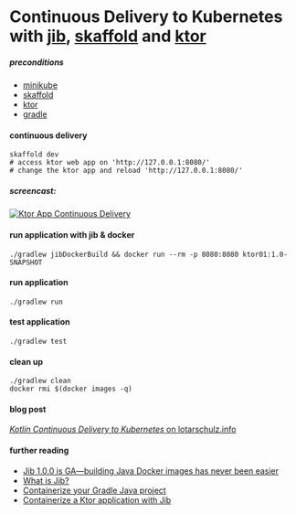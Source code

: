 # Continuous Delivery to Kubernetes with [jib](https://github.com/GoogleContainerTools/jib#what-is-jib), [skaffold](https://skaffold.dev/docs/getting-started/#installing-skaffold) and [ktor](https://github.com/ktorio/ktor)  


##### preconditions
- [minikube](https://kubernetes.io/docs/setup/minikube/)
- [skaffold](https://skaffold.dev/docs/getting-started/#installing-skaffold)
- [ktor](https://ktor.io/)
- [gradle](https://gradle.org/)

#### continuous delivery
```
skaffold dev
# access ktor web app on 'http://127.0.0.1:8080/'
# change the ktor app and reload 'http://127.0.0.1:8080/' 
```

##### screencast:
[![Ktor App Continuous Delivery](http://img.youtube.com/vi/T-Ed_tbi1f8/0.jpg)](https://www.youtube.com/watch?v=T-Ed_tbi1f8 "Ktor App Continuous Delivery")

#### run application with jib & docker
```
./gradlew jibDockerBuild && docker run --rm -p 8080:8080 ktor01:1.0-SNAPSHOT
```

#### run application

```
./gradlew run
```

#### test application

```
./gradlew test
```

#### clean up
```
./gradlew clean
docker rmi $(docker images -q)
```

#### blog post
[_Kotlin Continuous Delivery to Kubernetes_ on lotarschulz.info](https://www.lotharschulz.info/2019/02/17/Kotlin-Continuous-Delivery-to-Kubernetes/)

#### further reading
- [Jib 1.0.0 is GA—building Java Docker images has never been easier](https://cloud.google.com/blog/products/application-development/jib-1-0-0-is-ga-building-java-docker-images-has-never-been-easier)
- [What is Jib?](https://github.com/GoogleContainerTools/jib#what-is-jib)
- [Containerize your Gradle Java project](https://github.com/GoogleContainerTools/jib/tree/master/jib-gradle-plugin)
- [Containerize a Ktor application with Jib](https://github.com/GoogleContainerTools/jib/tree/master/examples/ktor)

